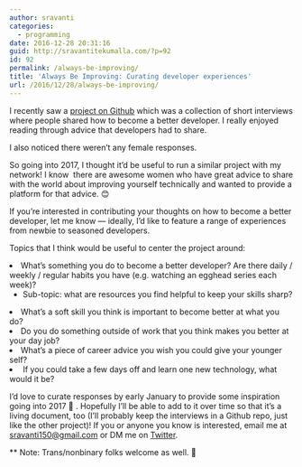 ```yaml
---
author: sravanti
categories:
  - programming
date: 2016-12-28 20:31:16
guid: http://sravantitekumalla.com/?p=92
id: 92
permalink: /always-be-improving/
title: 'Always Be Improving: Curating developer experiences'
url: /2016/12/28/always-be-improving/
---
```


<p class="p1">
  I recently saw a <a href="https://github.com/ggomaeng/better-developer-quotes">project on Github</a> which was a collection of short interviews where people shared how to become a better developer. I really enjoyed reading through advice that developers had to share.
</p>

<p class="p1">
  I also noticed there weren&#8217;t any female responses.
</p>

<p class="p1">
  So going into 2017, I thought it’d be useful to run a similar project with my network! I know  there are awesome women who have great advice to share with the world about improving yourself technically and wanted to provide a platform for that advice. <span class="s1">&#x1f60a;</span>
</p>

<p class="p1">
  If you’re interested in contributing your thoughts on how to become a better developer, let me know — ideally, I’d like to feature a range of experiences from newbie to seasoned developers.
</p>

<p class="p1">
  Topics that I think would be useful to center the project around:
</p>

<li class="p1">
  What’s something you do to become a better developer? Are there daily / weekly / regular habits you have (e.g. watching an egghead series each week)? <ul>
    <li class="p1">
      Sub-topic: what are resources you find helpful to keep your skills sharp?
    </li>
  </ul>
</li>

<li class="p1">
  What’s a soft skill you think is important to become better at what you do?
</li>
<li class="p1">
  Do you do something outside of work that you think makes you better at your day job?
</li>
<li class="p1">
  What’s a piece of career advice you wish you could give your younger self?
</li>
<li class="p1">
   If you could take a few days off and learn one new technology, what would it be?
</li>

<p class="p1">
  I’d love to curate responses by early January to provide some inspiration going into 2017 <span class="s1">&#x1f680;</span> . Hopefully I&#8217;ll be able to add to it over time so that it’s a living document, too (I&#8217;ll probably keep the interviews in a Github repo, just like the other project)! If you or anyone you know is interested, email me at <span class="s2"><a href="mailto:sravanti150@gmail.com">sravanti150@gmail.com</a> or DM me on <a href="https://twitter.com/sravanti__">Twitter</a>.</span>
</p>

<p class="p1">
  ** Note: Trans/nonbinary folks welcome as well. 🙂
</p>
